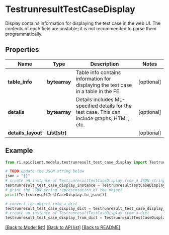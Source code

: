 # TestrunresultTestCaseDisplay

Display contains information for displaying the test case in the web UI. The contents of each field are unstable; it is not recommended to parse them programmatically.

## Properties

Name | Type | Description | Notes
------------ | ------------- | ------------- | -------------
**table_info** | **bytearray** | Table info contains information for displaying the test case in a table in the FE. | [optional] 
**details** | **bytearray** | Details includes ML-specified details for the test case. This can include graphs, HTML, etc. | [optional] 
**details_layout** | **List[str]** |  | [optional] 

## Example

```python
from ri.apiclient.models.testrunresult_test_case_display import TestrunresultTestCaseDisplay

# TODO update the JSON string below
json = "{}"
# create an instance of TestrunresultTestCaseDisplay from a JSON string
testrunresult_test_case_display_instance = TestrunresultTestCaseDisplay.from_json(json)
# print the JSON string representation of the object
print(TestrunresultTestCaseDisplay.to_json())

# convert the object into a dict
testrunresult_test_case_display_dict = testrunresult_test_case_display_instance.to_dict()
# create an instance of TestrunresultTestCaseDisplay from a dict
testrunresult_test_case_display_from_dict = TestrunresultTestCaseDisplay.from_dict(testrunresult_test_case_display_dict)
```
[[Back to Model list]](../README.md#documentation-for-models) [[Back to API list]](../README.md#documentation-for-api-endpoints) [[Back to README]](../README.md)


